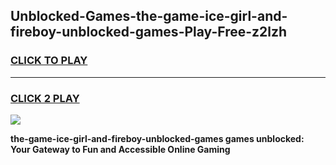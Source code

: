 
## Unblocked-Games-the-game-ice-girl-and-fireboy-unblocked-games-Play-Free-z2lzh
<h3>
<a href="https://premium76.site?title=the-game-ice-girl-and-fireboy-unblocked-games&ref=20A">CLICK TO PLAY</a></h3>
<hr>

<h3>
<a href="https://premium76.site?title=the-game-ice-girl-and-fireboy-unblocked-games&ref=20A">CLICK 2 PLAY</a>
  
</h3>

<a href="https://premium76.site?title=the-game-ice-girl-and-fireboy-unblocked-games&ref=20A"><img src="https://clearcache.store/games.png"></a>


**the-game-ice-girl-and-fireboy-unblocked-games games unblocked: Your Gateway to Fun and Accessible Online Gaming**

